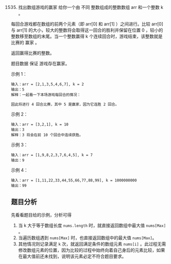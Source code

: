 1535. 找出数组游戏的赢家
给你一个由 不同 整数组成的整数数组 arr 和一个整数 k 。

每回合游戏都在数组的前两个元素（即 arr[0] 和 arr[1] ）之间进行。比较 arr[0] 与 arr[1] 的大小，较大的整数将会取得这一回合的胜利并保留在位置 0 ，较小的整数移至数组的末尾。当一个整数赢得 k 个连续回合时，游戏结束，该整数就是比赛的 赢家 。

返回赢得比赛的整数。

题目数据 保证 游戏存在赢家。

 

示例 1：
```
输入：arr = [2,1,3,5,4,6,7], k = 2
输出：5
解释：一起看一下本场游戏每回合的情况：

因此将进行 4 回合比赛，其中 5 是赢家，因为它连胜 2 回合。
```
示例 2：
```
输入：arr = [3,2,1], k = 10
输出：3
解释：3 将会在前 10 个回合中连续获胜。
```
示例 3：
```
输入：arr = [1,9,8,2,3,7,6,4,5], k = 7
输出：9
```
示例 4：
```
输入：arr = [1,11,22,33,44,55,66,77,88,99], k = 1000000000
输出：99
```



## 题目分析

先看看题目给的示例，分析可得
1. 当 k 大于等于数组长度 `nums.length` 时，就直接返回数组中最大值 `nums[Max]` 。
2. 当遍历数组遇到 `nums[Max]` 时，也直接返回数组中的最大值 `nums[Max]`。
3. 其他情况则记录满足 `k` 次，就返回满足条件的数组元素
`nums[i]` 。此过程无需修改数组元素的位置，因为比较的过程中始终向着自己身后的元素比较，如果在最大值前还未找到，说明该元素必定不符合题目要求。
